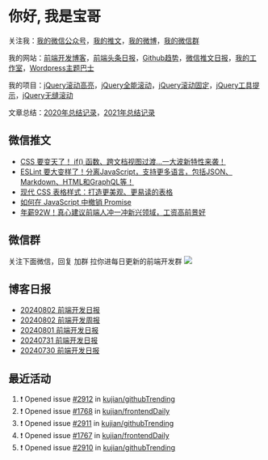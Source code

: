 
# 你好, 我是宝哥

关注我：[我的微信公众号](https://open.weixin.qq.com/qr/code?username=caibaojian_com)，[我的推文](https://weixin.qdkfweb.cn/)，[我的微博](https://weibo.com/kujian)，[我的微信群](https://qdkfweb.cn/go/weixinqun)

我的网站：[前端开发博客](https://qdkfweb.cn/)，[前端头条日报](https://toutiao.qdkfweb.cn/)，[Github趋势](https://github.qdkfweb.cn/)，[微信推文日报](https://weixin.qdkfweb.cn/)，[我的工作室](https://diy.qdkfweb.cn/)，[Wordpress主题巴士](https://wp.qdkfweb.cn/)

我的项目：[jQuery滚动高亮](https://github.com/kujian/scrollHighlight)，[jQuery全能滚动](https://github.com/kujian/power-slider)，[jQuery滚动固定](https://github.com/kujian/scrollfix)，[jQuery工具提示](https://github.com/kujian/tooltip)，[jQuery无缝滚动](http://github.com/kujian/scrollForever)

文章总结：[2020年总结记录](https://mp.weixin.qq.com/s/u0YW8BFWYLquVauhHrkSMQ)，[2021年总结记录](https://mp.weixin.qq.com/s/zMnxIpxMdDrIyuLxHRnSPw)


## 微信推文

<!-- BLOG-POST-LIST:START -->
- [CSS 要变天了！ if&lpar;&rpar; 函数、跨文档视图过渡…一大波新特性来袭！](https://weixin.qdkfweb.cn/52334.html)
- [ESLint 要大变样了！分离JavaScript，支持更多语言，包括JSON、Markdown、HTML和GraphQL等！](https://weixin.qdkfweb.cn/52182.html)
- [现代 CSS 表格样式：打造更美观、更易读的表格](https://weixin.qdkfweb.cn/52101.html)
- [如何在 JavaScript 中撤销 Promise](https://weixin.qdkfweb.cn/52102.html)
- [年薪92W！真心建议前端人冲一冲新兴领域，工资高前景好](https://weixin.qdkfweb.cn/51967.html)
<!-- BLOG-POST-LIST:END -->

## 微信群
关注下面微信，回复 加群 拉你进每日更新的前端开发群
![](https://pic.qdkfweb.cn/uploads/2023/11/weixin.png)

## 博客日报

<!-- DAILY:START -->
- [20240802 前端开发日报](https://qdkfweb.cn/fe-daily-20240802.html)
- [20240802 前端开发周报](https://qdkfweb.cn/fe-weekly-20240802.html)
- [20240801 前端开发日报](https://qdkfweb.cn/fe-daily-20240801.html)
- [20240731 前端开发日报](https://qdkfweb.cn/fe-daily-20240731.html)
- [20240730 前端开发日报](https://qdkfweb.cn/fe-daily-20240730.html)
<!-- DAILY:END -->


## 最近活动

<!--START_SECTION:activity-->
1. ❗ Opened issue [#2912](https://github.com/kujian/githubTrending/issues/2912) in [kujian/githubTrending](https://github.com/kujian/githubTrending)
2. ❗ Opened issue [#1768](https://github.com/kujian/frontendDaily/issues/1768) in [kujian/frontendDaily](https://github.com/kujian/frontendDaily)
3. ❗ Opened issue [#2911](https://github.com/kujian/githubTrending/issues/2911) in [kujian/githubTrending](https://github.com/kujian/githubTrending)
4. ❗ Opened issue [#1767](https://github.com/kujian/frontendDaily/issues/1767) in [kujian/frontendDaily](https://github.com/kujian/frontendDaily)
5. ❗ Opened issue [#2910](https://github.com/kujian/githubTrending/issues/2910) in [kujian/githubTrending](https://github.com/kujian/githubTrending)
<!--END_SECTION:activity-->
